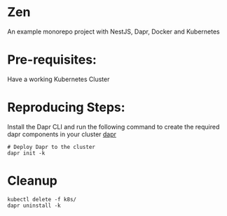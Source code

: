 # Zen

An example monorepo project with NestJS, Dapr, Docker and Kubernetes

# Pre-requisites: 
Have a working Kubernetes Cluster

# Reproducing Steps:
Install the Dapr CLI and run the following command to create the required dapr components in your cluster [dapr]("https://docs.dapr.io/getting-started/")

```
# Deploy Dapr to the cluster
dapr init -k
```

# Cleanup
```
kubectl delete -f k8s/
dapr uninstall -k
```

